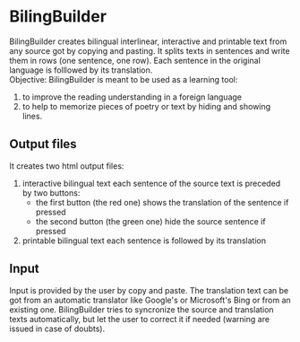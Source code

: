 # BilingBuilder
BilingBuilder creates bilingual interlinear, interactive and printable text  from any source got by copying and pasting. 
It splits texts in sentences and write  them in rows (one sentence, one row).
Each sentence in the original language is folllowed by its translation.  
Objective: 
  BilingBuilder is meant to be used as a learning tool:
  1. to improve the reading understanding in a foreign language 
  2. to help to memorize  pieces of poetry or text by hiding and showing lines.   

## Output files
It creates two html output files:
1. interactive bilingual text 
    each sentence of the source text is preceded by two buttons:
      * the first button (the red one) shows the translation of the sentence if pressed 
      * the second button (the green one) hide the source sentence if pressed
2. printable bilingual text
   each sentence is followed by its translation 
 
## Input
Input is provided by the user by copy and paste.
The translation text can be got from an automatic translator like Google's or  Microsoft's Bing 
or from an existing one. 
BilingBuilder tries to syncronize the source and translation texts automatically, 
but let the user to correct it if needed  (warning are issued in case of doubts). 
